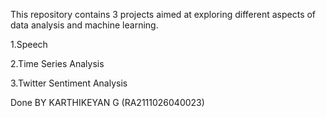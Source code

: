 This repository contains 3 projects aimed at exploring different aspects of data analysis and machine learning.

1.Speech

2.Time Series Analysis

3.Twitter Sentiment Analysis

Done BY KARTHIKEYAN G (RA2111026040023)
